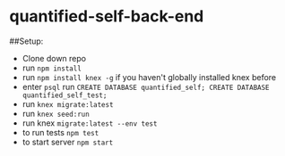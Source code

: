# quantified-self-back-end

##Setup:
 + Clone down repo
 + run `npm install`
 + run `npm install knex -g` if you haven't globally installed knex before
 + enter `psql` run `CREATE DATABASE quantified_self; CREATE DATABASE quantified_self_test;`
 + run `knex migrate:latest`
 + run `knex seed:run`
 + run knex `migrate:latest --env test`
 + to run tests `npm test`
 + to start server `npm start`
